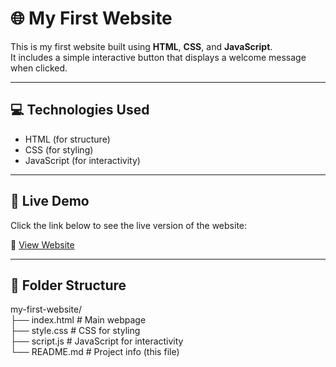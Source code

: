 # 🌐 My First Website

This is my first website built using **HTML**, **CSS**, and **JavaScript**.  
It includes a simple interactive button that displays a welcome message when clicked.

----------------

## 💻 Technologies Used
- HTML (for structure)
- CSS (for styling)
- JavaScript (for interactivity)

-----------------

## 🚀 Live Demo
Click the link below to see the live version of the website:

🔗 [View Website](https://peppy-entremet-a13f51.netlify.app/)

------------------

## 📁 Folder Structure <br>
my-first-website/ <br>
├── index.html # Main webpage <br>
├── style.css # CSS for styling <br>
├── script.js # JavaScript for interactivity <br>
└── README.md # Project info (this file) <br>
